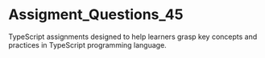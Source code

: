 # Assigment_Questions_45
TypeScript assignments designed to help learners grasp key concepts and practices in TypeScript programming language. 
